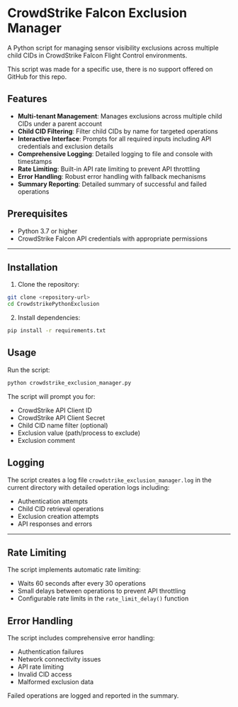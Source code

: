 # CrowdStrike Falcon Exclusion Manager

A Python script for managing sensor visibility exclusions across multiple child CIDs in CrowdStrike Falcon Flight Control environments.

This script was made for a specific use, there is no support offered on GitHub for this repo. 

## Features

- **Multi-tenant Management**: Manages exclusions across multiple child CIDs under a parent account
- **Child CID Filtering**: Filter child CIDs by name for targeted operations
- **Interactive Interface**: Prompts for all required inputs including API credentials and exclusion details
- **Comprehensive Logging**: Detailed logging to file and console with timestamps
- **Rate Limiting**: Built-in API rate limiting to prevent API throttling
- **Error Handling**: Robust error handling with fallback mechanisms
- **Summary Reporting**: Detailed summary of successful and failed operations

## Prerequisites

- Python 3.7 or higher
- CrowdStrike Falcon API credentials with appropriate permissions

---

## Installation

1. Clone the repository:
```bash
git clone <repository-url>
cd CrowdstrikePythonExclusion
```

2. Install dependencies:
```bash
pip install -r requirements.txt
```

## Usage

Run the script:
```bash
python crowdstrike_exclusion_manager.py
```

The script will prompt you for:
- CrowdStrike API Client ID
- CrowdStrike API Client Secret
- Child CID name filter (optional)
- Exclusion value (path/process to exclude)
- Exclusion comment

## Logging

The script creates a log file `crowdstrike_exclusion_manager.log` in the current directory with detailed operation logs including:
- Authentication attempts
- Child CID retrieval operations
- Exclusion creation attempts
- API responses and errors

---

## Rate Limiting

The script implements automatic rate limiting:
- Waits 60 seconds after every 30 operations
- Small delays between operations to prevent API throttling
- Configurable rate limits in the `rate_limit_delay()` function

## Error Handling

The script includes comprehensive error handling:
- Authentication failures
- Network connectivity issues
- API rate limiting
- Invalid CID access
- Malformed exclusion data

Failed operations are logged and reported in the summary.
